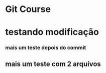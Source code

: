 # Git Course

# testando modificação

### mais um teste depois do commit

## mais um teste com 2 arquivos
